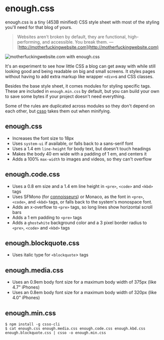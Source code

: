 # enough.css

enough.css is a tiny (453B minified) CSS style sheet with most of the styling
you'll need for that blog of yours.

> Websites aren't broken by default, they are functional, high-performing, and
> accessible. You break them.
&mdash; [http://motherfuckingwebsite.com](http://motherfuckingwebsite.com)

![motherfuckingwebsite.com with enough.css](https://gist.github.com/jeffkreeftmeijer/6d0d7e76064b4db628a0ad9b7fcf3fee/raw/motherfuckingwebsite.png)

It's an experiment to see how little CSS a blog can get away with while still
looking good and being readable on big and small screens. It styles pages
without having to add extra markup like wrapper `<div>`s and CSS classes.

Besides the base style sheet, it comes modules for styling specific
tags. These are included in `enough.min.css` by default, but you can build your
own to save some bytes if your project doesn't need everything.

Some of the rules are duplicated across modules so they don't depend on each
other, but [csso](https://github.com/css/csso) takes them out when minifying.

## enough.css

- Increases the font size to 18px
- Uses `system-ui` if available, or falls back to a sans-serif font
- Uses a 1.4 em `line-height` for body text, but doesn't touch headings
- Makes the body 40 em wide with a padding of 1 em, and centers it
- Adds a 100% `max-width` to images and videos, so they can't overflow

## enough.code.css

- Uses a 0.8 em size and a 1.4 em line height in `<pre>`, `<code>` and `<kbd>`
  tags
- Uses SFMono (for
  [connoisseurs](https://github.com/jeffkreeftmeijer/enough.css/commit/d96b26347bf55c0061da5e434974191f3a2d67ed))
  or Monaco, as the font in `<pre>`, `<code>`, and `<kbd>` tags, or falls back
  to the system's monospace font.
- Adds an x-overflow to `<pre>` tags, so long lines show horizontal scroll bars
- Adds a 1 em padding to `<pre>` tags
- Adds a `ghostwhite` background color and a 3 pixel border radius to `<pre>`,
  `<code>` and `<kbd>` tags

## enough.blockquote.css

- Uses italic type for `<blockquote`> tags

## enough.media.css

- Uses an 0.9em body font size for a maximum body width of 375px (like 4.7"
  iPhones)
- Uses an 0.8em body font size for a maximum body width of 320px (like 4.0"
  iPhones)

## enough.min.css

```
$ npm install -g csso-cli
$ cat enough.css enough.media.css enough.code.css enough.kbd.css enough.blockquote.css | csso -o enough.min.css
```
